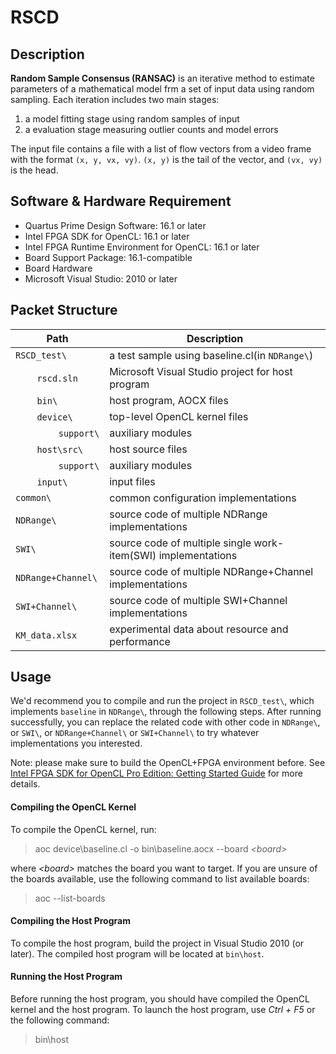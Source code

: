 # RSCD

## Description
<b>Random Sample Consensus (RANSAC)</b> is an iterative method to estimate parameters of a mathematical model frm a set of input data using random sampling. Each iteration includes two main stages:
1. a model fitting stage using random samples of input
2. a evaluation stage measuring outlier counts and model errors

The input file contains a file with a list of flow vectors from a video frame 
with the format `(x, y, vx, vy)`. `(x, y)` is the tail of the vector, and `(vx, vy)` is the head.


## Software & Hardware Requirement

- Quartus Prime Design Software: 16.1 or later
- Intel FPGA SDK for OpenCL: 16.1 or later
- Intel FPGA Runtime Environment for OpenCL: 16.1 or later
- Board Support Package: 16.1-compatible
- Board Hardware
- Microsoft Visual Studio: 2010 or later


## Packet Structure

Path|Description
-|-
`RSCD_test\` | a test sample using baseline.cl(in  `NDRange\`)
&nbsp;&nbsp;&nbsp;&nbsp;&nbsp;&nbsp;&nbsp;&nbsp;`rscd.sln` | Microsoft Visual Studio project for host program
&nbsp;&nbsp;&nbsp;&nbsp;&nbsp;&nbsp;&nbsp;&nbsp;`bin\` | host program, AOCX files
&nbsp;&nbsp;&nbsp;&nbsp;&nbsp;&nbsp;&nbsp;&nbsp;`device\` | top-level OpenCL kernel files
&nbsp;&nbsp;&nbsp;&nbsp;&nbsp;&nbsp;&nbsp;&nbsp;&nbsp;&nbsp;&nbsp;&nbsp;&nbsp;&nbsp;&nbsp;&nbsp;`support\` | auxiliary modules
&nbsp;&nbsp;&nbsp;&nbsp;&nbsp;&nbsp;&nbsp;&nbsp;`host\src\` | host source files
&nbsp;&nbsp;&nbsp;&nbsp;&nbsp;&nbsp;&nbsp;&nbsp;&nbsp;&nbsp;&nbsp;&nbsp;&nbsp;&nbsp;&nbsp;&nbsp;`support\` | auxiliary modules
&nbsp;&nbsp;&nbsp;&nbsp;&nbsp;&nbsp;&nbsp;&nbsp;`input\` | input files
`common\` | common configuration implementations
`NDRange\` | source code of multiple NDRange implementations
`SWI\` | source code of multiple single work-item(SWI) implementations
`NDRange+Channel\` | source code of multiple NDRange+Channel implementations
`SWI+Channel\` | source code of multiple SWI+Channel implementations
`KM_data.xlsx` | experimental data about resource and performance

## Usage
We'd recommend you to compile and run the project in `RSCD_test\`, which implements `baseline` in `NDRange\`, through the following steps. After running successfully, you can replace the related code with other code in `NDRange\`, or `SWI\`, or `NDRange+Channel\` or `SWI+Channel\` to try whatever implementations you interested.

Note: please make sure to build the OpenCL+FPGA environment before.
See [Intel FPGA SDK for OpenCL Pro Edition: Getting Started Guide](https://www.intel.com/content/www/us/en/programmable/documentation/mwh1391807309901.html#mwh1391807297091 "Title") for more details.

#### Compiling the OpenCL Kernel
To compile the OpenCL kernel, run:
> aoc device\baseline.cl -o bin\baseline.aocx --board <i>\<board></i>

where <i>\<board></i> matches the board you want to target. If you are unsure of the boards available, use the following command to list available boards:
> aoc --list-boards

#### Compiling the Host Program
To compile the host program, build the project in Visual Studio 2010 (or later). The compiled host program will be located at `bin\host`.

#### Running the Host Program
Before running the host program, you should have compiled the OpenCL kernel and the host program. To launch the host program, use <i>Ctrl + F5</i> or the following command:
> bin\host
